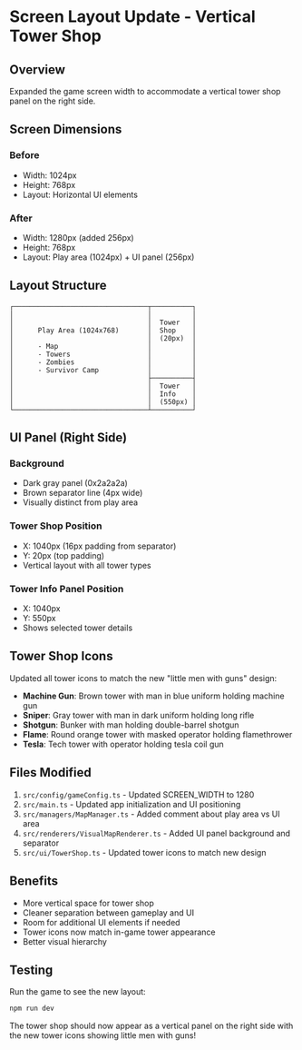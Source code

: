 # Screen Layout Update - Vertical Tower Shop

## Overview

Expanded the game screen width to accommodate a vertical tower shop panel on the right side.

## Screen Dimensions

### Before

- Width: 1024px
- Height: 768px
- Layout: Horizontal UI elements

### After

- Width: 1280px (added 256px)
- Height: 768px
- Layout: Play area (1024px) + UI panel (256px)

## Layout Structure

```
┌─────────────────────────────────┬──────────┐
│                                 │          │
│                                 │  Tower   │
│      Play Area (1024x768)       │  Shop    │
│                                 │  (20px)  │
│      - Map                      │          │
│      - Towers                   │          │
│      - Zombies                  │          │
│      - Survivor Camp            │          │
│                                 ├──────────┤
│                                 │  Tower   │
│                                 │  Info    │
│                                 │  (550px) │
└─────────────────────────────────┴──────────┘
```

## UI Panel (Right Side)

### Background

- Dark gray panel (0x2a2a2a)
- Brown separator line (4px wide)
- Visually distinct from play area

### Tower Shop Position

- X: 1040px (16px padding from separator)
- Y: 20px (top padding)
- Vertical layout with all tower types

### Tower Info Panel Position

- X: 1040px
- Y: 550px
- Shows selected tower details

## Tower Shop Icons

Updated all tower icons to match the new "little men with guns" design:

- **Machine Gun**: Brown tower with man in blue uniform holding machine gun
- **Sniper**: Gray tower with man in dark uniform holding long rifle
- **Shotgun**: Bunker with man holding double-barrel shotgun
- **Flame**: Round orange tower with masked operator holding flamethrower
- **Tesla**: Tech tower with operator holding tesla coil gun

## Files Modified

1. `src/config/gameConfig.ts` - Updated SCREEN_WIDTH to 1280
2. `src/main.ts` - Updated app initialization and UI positioning
3. `src/managers/MapManager.ts` - Added comment about play area vs UI area
4. `src/renderers/VisualMapRenderer.ts` - Added UI panel background and separator
5. `src/ui/TowerShop.ts` - Updated tower icons to match new design

## Benefits

- More vertical space for tower shop
- Cleaner separation between gameplay and UI
- Room for additional UI elements if needed
- Tower icons now match in-game tower appearance
- Better visual hierarchy

## Testing

Run the game to see the new layout:

```bash
npm run dev
```

The tower shop should now appear as a vertical panel on the right side with the new tower icons showing little men with guns!
